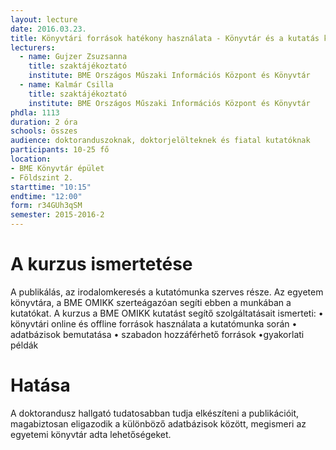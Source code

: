 ```yaml
---
layout: lecture
date: 2016.03.23.
title: Könyvtári források hatékony használata - Könyvtár és a kutatás kapcsolata
lecturers:
  - name: Gujzer Zsuzsanna
    title: szaktájékoztató
    institute: BME Országos Műszaki Információs Központ és Könyvtár
  - name: Kalmár Csilla
    title: szaktájékoztató
    institute: BME Országos Műszaki Információs Központ és Könyvtár
phdla: 1113
duration: 2 óra
schools: összes
audience: doktoranduszoknak, doktorjelölteknek és fiatal kutatóknak
participants: 10-25 fő
location:
- BME Könyvtár épület 
- Földszint 2.
starttime: "10:15"
endtime: "12:00"
form: r34GUh3qSM
semester: 2015-2016-2
---
```


# A kurzus ismertetése
A publikálás, az irodalomkeresés a kutatómunka szerves része. Az egyetem könyvtára, a BME OMIKK szerteágazóan segíti ebben a munkában a kutatókat.
A kurzus a BME OMIKK kutatást segítő szolgáltatásait ismerteti:
•	könyvtári online és offline források használata a kutatómunka során
•	adatbázisok bemutatása
•	szabadon hozzáférhető források
•gyakorlati példák

# Hatása
A doktorandusz hallgató tudatosabban tudja elkészíteni a publikációit, magabiztosan eligazodik a különböző adatbázisok között, megismeri az egyetemi könyvtár adta lehetőségeket. 
